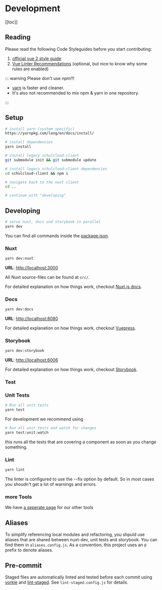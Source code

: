 # Development

[[toc]]

## Reading

Please read the following Code Styleguides before you start contributing:

1. [official vue 2 style guide](https://vuejs.org/v2/style-guide/)
1. [Vue Linter Recommendations](https://eslint.vuejs.org/user-guide/) (optional, but nice to know why some rules are enabled)

::: warning Please don't use npm!!!

- [yarn](https://yarnpkg.com/lang/en/docs/install/) is faster and cleaner.
- It's also not recommended to mix npm & yarn in one repository.

:::

## Setup

```bash
# install yarn (system specific)
https://yarnpkg.com/lang/en/docs/install/

# install dependencies
yarn install

# install legacy schulcloud-client
git submodule init && git submodule update

# install legacy schulcloud-client dependencies
cd schulcloud-client && npm i

# navigate back to the nuxt client
cd ..

# continue with "developing"
```

## Developing

```bash
# serve nuxt, docs und storybook in parallel
yarn dev
```

You can find all commands inside the [package.json](./package.json).

### Nuxt

```bash
yarn dev:nuxt
```

**URL**: [http://localhost:3000](http://localhost:3000)

All Nuxt source-files can be found at `src/`.

For detailed explanation on how things work, checkout [Nuxt.js docs](https://nuxtjs.org).

### Docs

```bash
yarn dev:docs
```

**URL**: [http://localhost:8080](http://localhost:8080)

For detailed explanation on how things work, checkout [Vuepress](https://vuepress.vuejs.org/guide/).

### Storybook

```bash
yarn dev:storybook
```

**URL**: [http://localhost:6006](http://localhost:6006)

For detailed explanation on how things work, checkout [Storybook](https://storybook.js.org/).

### Test

### Unit Tests

```bash
# Run all unit tests
yarn test
```

For development we recommend using

```bash
# Run all unit tests and watch for changes
yarn test:unit:watch
```

this runs all the tests that are covering a component as soon as you change something.

### Lint

```bash
yarn lint
```

The linter is configured to use the --fix option by default. So in most cases you shoudn't get a lot of warnings and errors.

### more Tools

We have [a seperate page](/2-Tools.html) for our other tools

## Aliases

To simplify referencing local modules and refactoring, you shpuld use aliases that are shared between nuxt-dev, unit tests and storybook. You can find them in `aliases.config.js`. As a convention, this project uses an `@` prefix to denote aliases.

## Pre-commit

Staged files are automatically linted and tested before each commit using [yorkie](https://www.npmjs.com/package/yorkie) and [lint-staged](https://github.com/okonet/lint-staged). See `lint-staged.config.js` for details.
